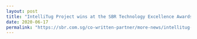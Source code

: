 ```yaml
---
layout: post
title: "IntelliTug Project wins at the SBR Technology Excellence Awards 2020"
date: 2020-06-17
permalink: "https://sbr.com.sg/co-written-partner/more-news/intellitug-project-wins-sbr-technology-excellence-awards-2020"
---
```

